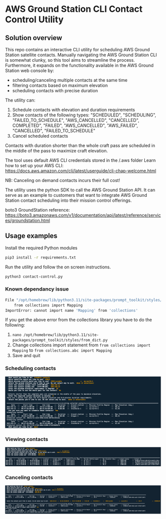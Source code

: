 # AWS Ground Station CLI Contact Control Utility 

##  Solution overview

This repo contains an interactive CLI utility for scheduling AWS Ground Station satellite contacts. Manually navigating the AWS Ground Station CLI is somewhat clunky, so this tool aims to streamline the process. Furthermore, it expands on the functionality available in the AWS Ground Station web console by: 
- scheduling/canceling multiple contacts at the same time
- filtering contacts based on maximum elevation
- scheduling contacts with precise duration 

 
The utility can:
1. Schedule contacts with elevation and duration requirements
2. Show contacts of the following types:
    "SCHEDULED", "SCHEDULING", "FAILED_TO_SCHEDULE", "AWS_CANCELLED", "CANCELLED", COMPLETED", "FAILED", "AWS_CANCELLED", "AWS_FAILED", "CANCELLED", "FAILED_TO_SCHEDULE"
3. Cancel scheduled contacts

Contacts with duration shorter than the whole craft pass are scheduled in the middle of the pass to maximize craft elevation.

The tool uses default AWS CLI credentials stored in the /.aws folder
Learn how to set up your AWS CLI: https://docs.aws.amazon.com/cli/latest/userguide/cli-chap-welcome.html 

NB: Canceling on demand contacts incurs their full cost! 

The utility uses the python SDK to call the AWS Ground Station API. It can serve as an example to customers that want to integrate AWS Ground Station contact scheduling into their mission control offerings.


boto3 GroundStation reference: https://boto3.amazonaws.com/v1/documentation/api/latest/reference/services/groundstation.html

## Usage examples 

Install the required Python modules 

```bash
pip3 install -r requirements.txt    
```


Run the utility and follow the on screen instructions. 

```bash
python3 contact-control.py     
```

### Known dependancy issue

```bash
File "/opt/homebrew/lib/python3.11/site-packages/prompt_toolkit/styles/from_dict.py", line 9, in <module>
    from collections import Mapping
ImportError: cannot import name 'Mapping' from 'collections'
```

If you get the above error from the collections library you have to do the following:
1. `nano /opt/homebrew/lib/python3.11/site-packages/prompt_toolkit/styles/from_dict.py` 
2. Change collections import statement from `from collections import Mapping` to `from collections.abc import Mapping`
3. Save and quit

### Scheduling contacts 

![Scheduling a contact](./usage-examples/schedule.png "Scheduling a contact")


### Viewing contacts

![Viewing contacts](./usage-examples/view.png "Viewing contacts")


### Canceling contacts

![Canceling contacts](./usage-examples/cancel.png "Canceling contacts")

